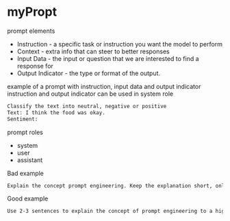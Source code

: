 # myPropt

prompt elements

- Instruction - a specific task or instruction you want the model to perform
- Context - extra info that can steer to better responses
- Input Data - the input or question that we are interested to find a response for
- Output Indicator - the type or format of the output.

example of a prompt with instruction, input data and output indicator
instruction and output indicator can be used in system role

```markdown
Classify the text into neutral, negative or positive
Text: I think the food was okay.
Sentiment:
```

prompt roles

- system
- user
- assistant


Bad example

```markdown
Explain the concept prompt engineering. Keep the explanation short, only a few sentences, and don't be too descriptive.
```

Good example

```markdown
Use 2-3 sentences to explain the concept of prompt engineering to a high school student.
```
